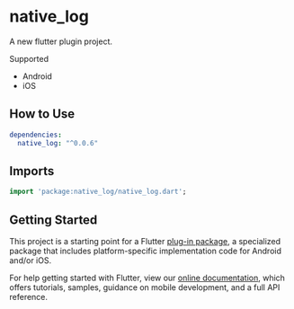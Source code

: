 # native_log

A new flutter plugin project.

Supported
* Android
* iOS

## How to Use

```yaml
dependencies:
  native_log: "^0.0.6"
```

## Imports

```dart
import 'package:native_log/native_log.dart';
```

## Getting Started

This project is a starting point for a Flutter
[plug-in package](https://flutter.io/developing-packages/),
a specialized package that includes platform-specific implementation code for
Android and/or iOS.

For help getting started with Flutter, view our 
[online documentation](https://flutter.io/docs), which offers tutorials, 
samples, guidance on mobile development, and a full API reference.
